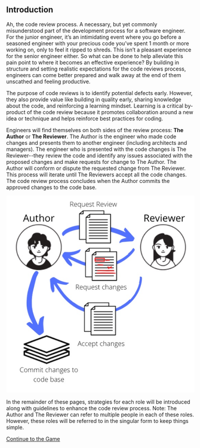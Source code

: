 ## Introduction

Ah, the code review process.  A necessary, but yet commonly misunderstood part of the development process for a software engineer.  For the junior engineer, it’s an intimidating event where you go before a seasoned engineer with your precious code you’ve spent 1 month or more working on, only to feel it ripped to shreds.  This isn’t a pleasant experience for the senior engineer either.  So what can be done to help alleviate this pain point to where it becomes an effective experience?  By building in structure and setting realistic expectations for the code reviews process, engineers can come better prepared and walk away at the end of them unscathed and feeling productive.

The purpose of code reviews is to identify potential defects early.  However, they also provide value like building in quality early, sharing knowledge about the code, and reinforcing a learning mindset.  Learning is a critical by-product of the code review because it promotes collaboration around a new idea or technique and helps reinforce best practices for coding.

Engineers will find themselves on both sides of the review process: **The Author** or **The Reviewer**.  The Author is the engineer who made code changes and presents them to another engineer (including architects and managers).  The engineer who is presented with the code changes is The Reviewer--they review the code and identify any issues associated with the proposed changes and make requests for change to The Author.  The Author will conform or dispute the requested change from The Reviewer.  This process will iterate until The Reviewers accept all the code changes.  The code review process concludes when the Author commits the approved changes to the code base.

<span style="display:block;text-align:center">![Image of Code Review Process Flow](images/code_review_flow.jpg)</span>

In the remainder of these pages, strategies for each role will be introduced along with guidelines to enhance the code review process.  Note: The Author and The Reviewer can refer to multiple people in each of these roles.  However, these roles will be referred to in the singular form to keep things simple.

[Continue to the Game](game)
